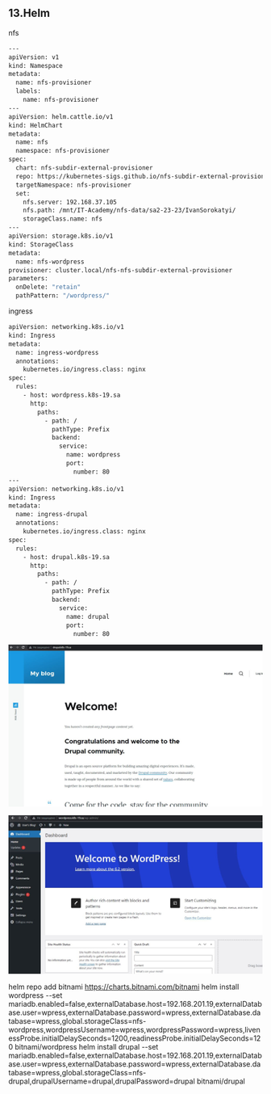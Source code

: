 ## 13.Helm
nfs
```bash
---
apiVersion: v1
kind: Namespace
metadata:
  name: nfs-provisioner
  labels:
    name: nfs-provisioner
---
apiVersion: helm.cattle.io/v1
kind: HelmChart
metadata:
  name: nfs
  namespace: nfs-provisioner
spec:
  chart: nfs-subdir-external-provisioner
  repo: https://kubernetes-sigs.github.io/nfs-subdir-external-provisioner
  targetNamespace: nfs-provisioner
  set:
    nfs.server: 192.168.37.105
    nfs.path: /mnt/IT-Academy/nfs-data/sa2-23-23/IvanSorokatyi/
    storageClass.name: nfs
---
apiVersion: storage.k8s.io/v1
kind: StorageClass
metadata:
  name: nfs-wordpress
provisioner: cluster.local/nfs-nfs-subdir-external-provisioner
parameters:
  onDelete: "retain"
  pathPattern: "/wordpress/"

```
ingress

```bash
apiVersion: networking.k8s.io/v1
kind: Ingress
metadata:
  name: ingress-wordpress
  annotations:
    kubernetes.io/ingress.class: nginx
spec:
  rules:
    - host: wordpress.k8s-19.sa
      http:
        paths:
          - path: /
            pathType: Prefix
            backend:
              service:
                name: wordpress
                port:
                  number: 80
---
apiVersion: networking.k8s.io/v1
kind: Ingress
metadata:
  name: ingress-drupal
  annotations:
    kubernetes.io/ingress.class: nginx
spec:
  rules:
    - host: drupal.k8s-19.sa
      http:
        paths:
          - path: /
            pathType: Prefix
            backend:
              service:
                name: drupal
                port:
                  number: 80
```
![drupal](drupal.jpg)

![wordpress](wordpress.jpg)

helm repo add bitnami https://charts.bitnami.com/bitnami
helm install wordpress --set mariadb.enabled=false,externalDatabase.host=192.168.201.19,externalDatabase.user=wpress,externalDatabase.password=wpress,externalDatabase.database=wpress,global.storageClass=nfs-wordpress,wordpressUsername=wpress,wordpressPassword=wpress,livenessProbe.initialDelaySeconds=1200,readinessProbe.initialDelaySeconds=120 bitnami/wordpress
helm install drupal --set mariadb.enabled=false,externalDatabase.host=192.168.201.19,externalDatabase.user=wpress,externalDatabase.password=wpress,externalDatabase.database=wpress,global.storageClass=nfs-drupal,drupalUsername=drupal,drupalPassword=drupal bitnami/drupal